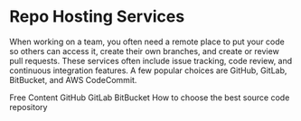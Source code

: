 # Repo Hosting Services

When working on a team, you often need a remote place to put your code so others can access it, create their own branches, and create or review pull requests. These services often include issue tracking, code review, and continuous integration features. A few popular choices are GitHub, GitLab, BitBucket, and AWS CodeCommit.

<ResourceGroupTitle>Free Content</ResourceGroupTitle>
<BadgeLink colorScheme='blue' badgeText='Official Website' href='https://github.com/features/'>GitHub</BadgeLink>
<BadgeLink colorScheme='blue' badgeText='Official Website' href='https://about.gitlab.com/'>GitLab</BadgeLink>
<BadgeLink colorScheme='blue' badgeText='Official Website' href='https://bitbucket.org/product/guides/getting-started/overview'>BitBucket</BadgeLink>
<BadgeLink colorScheme='yellow' badgeText='Read' href='https://bitbucket.org/product/code-repository'>How to choose the best source code repository</BadgeLink>
